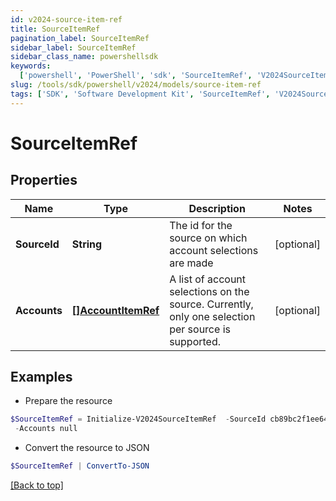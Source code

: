 ```yaml
---
id: v2024-source-item-ref
title: SourceItemRef
pagination_label: SourceItemRef
sidebar_label: SourceItemRef
sidebar_class_name: powershellsdk
keywords:
  ['powershell', 'PowerShell', 'sdk', 'SourceItemRef', 'V2024SourceItemRef']
slug: /tools/sdk/powershell/v2024/models/source-item-ref
tags: ['SDK', 'Software Development Kit', 'SourceItemRef', 'V2024SourceItemRef']
---
```


# SourceItemRef

## Properties

| Name | Type | Description | Notes |
| --- | --- | --- | --- |
| **SourceId** | **String** | The id for the source on which account selections are made | [optional] |
| **Accounts** | [**[]AccountItemRef**](account-item-ref) | A list of account selections on the source. Currently, only one selection per source is supported. | [optional] |

## Examples

- Prepare the resource

```powershell
$SourceItemRef = Initialize-V2024SourceItemRef  -SourceId cb89bc2f1ee6445fbea12224c526ba3a `
 -Accounts null
```

- Convert the resource to JSON

```powershell
$SourceItemRef | ConvertTo-JSON
```

[[Back to top]](#)
